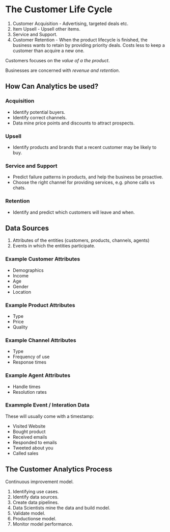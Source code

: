 # The Customer Life Cycle

1. Customer Acquisition - Advertising, targeted deals etc.
2. Item Upsell - Upsell other items.
3. Service and Support.
4. Customer Retention - When the product lifecycle is finished, the business wants to retain by providing priority deals. Costs less to keep a customer than acquire a new one.

Customers focuses on the *value of a the product*.

Businesses are concerned with *revenue and retention*.

## How Can Analytics be used?

### Acquisition
* Identify potential buyers.
* Identify correct channels.
* Data mine price points and discounts to attract prospects.

### Upsell
* Identify products and brands that a recent customer may be likely to buy.

### Service and Support
* Predict failure patterns in products, and help the business be proactive.
* Choose the right channel for providing services, e.g. phone calls vs chats.

### Retention
* Identify and predict which customers will leave and when.

## Data Sources
1. Attributes of the entities (customers, products, channels, agents)
2. Events in which the entities participate.

### Example Customer Attributes
* Demographics
* Income
* Age
* Gender
* Location

### Example Product Attributes
* Type
* Price
* Quality

### Example Channel Attributes
* Type
* Frequency of use
* Response times

### Example Agent Attributes
* Handle times
* Resolution rates

### Exammple Event / Interation Data
These will usually come with a timestamp:
* Visited Website
* Bought product
* Received emails
* Responded to emails
* Tweeted about you
* Called sales

## The Customer Analytics Process
Continuous improvement model.

1. Identifying use cases.
2. Identify data sources.
3. Create data pipelines.
4. Data Scientists mine the data and build model.
5. Validate model.
6. Productionse model.
7. Monitor model performance.